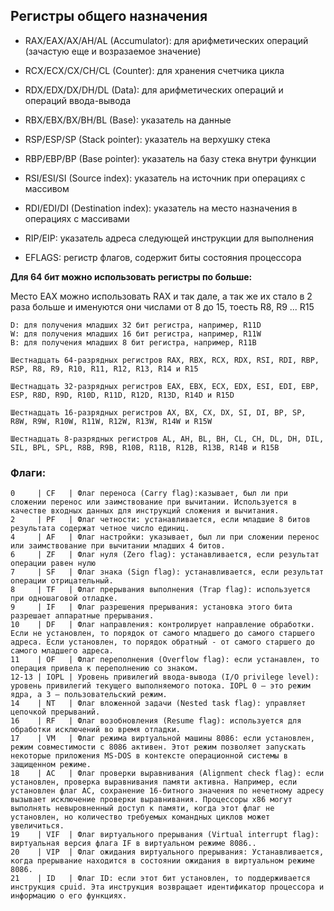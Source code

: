 ## Регистры общего назначения

- RAX/EAX/AX/AH/AL (Accumulator): для арифметических операций (зачастую еще и возразаемое значение)

- RCX/ECX/CX/CH/CL (Counter): для хранения счетчика цикла

- RDX/EDX/DX/DH/DL (Data): для арифметических операций и операций ввода-вывода

- RBX/EBX/BX/BH/BL (Base): указатель на данные

- RSP/ESP/SP (Stack pointer): указатель на верхушку стека

- RBP/EBP/BP (Base pointer): указатель на базу стека внутри функции

- RSI/ESI/SI (Source index): указатель на источник при операциях с массивом

- RDI/EDI/DI (Destination index): указатель на место назначения в операциях с массивами

- RIP/EIP: указатель адреса следующей инструкции для выполнения

- EFLAGS: регистр флагов, содержит биты состояния процессора

**Для 64 бит можно использовать регистры по больше:**

Место EAX можно использовать RAX и так дале, а так же их стало в 2 раза больше и именуются они числами от 8 до 15, тоесть R8, R9 ... R15

    D: для получения младших 32 бит регистра, например, R11D
    W: для получения младших 16 бит регистра, например, R11W
    B: для получения младших 8 бит регистра, например, R11B
    
    Шестнадцать 64-разрядных регистров RAX, RBX, RCX, RDX, RSI, RDI, RBP, RSP, R8, R9, R10, R11, R12, R13, R14 и R15

    Шестнадцать 32-разрядных регистров EAX, EBX, ECX, EDX, ESI, EDI, EBP, ESP, R8D, R9D, R10D, R11D, R12D, R13D, R14D и R15D

    Шестнадцать 16-разрядных регистров AX, BX, CX, DX, SI, DI, BP, SP, R8W, R9W, R10W, R11W, R12W, R13W, R14W и R15W

    Шестнадцать 8-разрядных регистров AL, AH, BL, BH, CL, CH, DL, DH, DIL, SIL, BPL, SPL, R8B, R9B, R10B, R11B, R12B, R13B, R14B и R15B

### Флаги:

    0     | CF   | Флаг переноса (Carry flag):казывает, был ли при сложении перенос или заимствование при вычитании. Используется в качестве входных данных для инструкций сложения и вычитания.
    2     | PF   | Флаг четности: устанавливается, если младшие 8 битов результата содержат четное число единиц.
    4     | AF   | Флаг настройки: указывает, был ли при сложении перенос или заимствование при вычитании младших 4 битов.
    6     | ZF   | Флаг нуля (Zero flag): устанавливается, если результат операции равен нулю
    7     | SF   | Флаг знака (Sign flag): устанавливается, если результат операции отрицательный.
    8     | TF   | Флаг прерывания выполнения (Trap flag): используется при одношаговой отладке.
    9     | IF   | Флаг разрешения прерывания: установка этого бита разрешает аппаратные прерывания.
    10    | DF   | Флаг направления: контролирует направление обработки. Если не установлен, то порядок от самого младшего до самого старшего адреса. Если установлен, то порядок обратный - от самого старшего до самого младшего адреса.
    11    | OF   | Флаг переполнения (Overflow flag): если устанавлен, то операция привела к переполнению со знаком.
    12-13 | IOPL | Уровень привилегий ввода-вывода (I/O privilege level): уровень привилегий текущего выполняемого потока. IOPL 0 — это режим ядра, а 3 — пользовательский режим.
    14    | NT   | Флаг вложенной задачи (Nested task flag): управляет цепочкой прерываний.
    16    | RF   | Флаг возобновления (Resume flag): используется для обработки исключений во время отладки.
    17    | VM   | Флаг режима виртуальной машины 8086: если установлен, режим совместимости с 8086 активен. Этот режим позволяет запускать некоторые приложения MS-DOS в контексте операционной системы в защищенном режиме.
    18    | AC   | Флаг проверки выравнивания (Alignment check flag): если установлен, проверка выравнивания памяти активна. Например, если установлен флаг AC, сохранение 16-битного значения по нечетному адресу вызывает исключение проверки выравнивания. Процессоры x86 могут выполнять невыровненный доступ к памяти, когда этот флаг не установлен, но количество требуемых командных циклов может увеличиться.
    19    | VIF  | Флаг виртуального прерывания (Virtual interrupt flag): виртуальная версия флага IF в виртуальном режиме 8086..
    20    | VIP  | Флаг ожидания виртуального прерывания: Устанавливается, когда прерывание находится в состоянии ожидания в виртуальном режиме 8086.
    21    | ID   | Флаг ID: если этот бит установлен, то поддерживается инструкция cpuid. Эта инструкция возвращает идентификатор процессора и информацию о его функциях.
